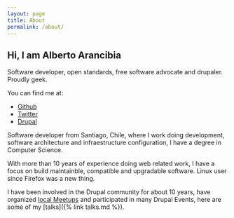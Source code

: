 ```yaml
---
layout: page
title: About
permalink: /about/
---
```


## Hi, I am Alberto Arancibia

<p class="message">
  Software developer, open standards, free software advocate and drupaler. Proudly geek.
</p>

You can find me at:
- <a href="https://github.com/betoscopio">Github</a>
- <a href="https://twitter.com/betoscopio">Twitter</a>
- <a href="https://drupal.org/u/betoscopio">Drupal</a>


Software developer from Santiago, Chile, where I work doing development, software architecture and infraestructure configuration, I have a degree in Computer Science. 

With more than 10 years of experience doing web related work, I have a focus on build maintainble, compatible and upgradable software. Linux user since Firefox was a new thing.

I have been involved in the Drupal community for about 10 years, have organized [local Meetups](https://www.meetup.com/es-ES/Drupal-Chile/) and participated in many Drupal Events, here are some of my [talks]({% link talks.md %}).

